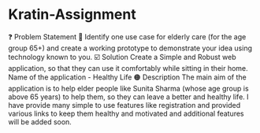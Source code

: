 # Kratin-Assignment
❓ Problem Statement
🔴 Identify one use case for elderly care (for the age group 65+) and create a working prototype to demonstrate your idea using technology known to you.
☑️ Solution
Create a Simple and Robust web application, so that they can use it comfortably while sitting in their home.
Name of the application - Healthy Life
🟠 Description
The main aim of the application is to help elder people like Sunita Sharma (whose age group is above 65 years) to help them, so they can leave a better and healthy life. I have provide many simple to use features like registration and provided various links to keep them healthy and motivated and additional features will be added soon.
